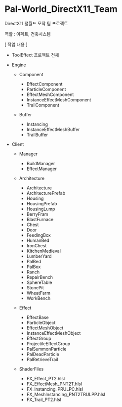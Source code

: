 # Pal-World_DirectX11_Team
 
DirectX11 팰월드 모작 팀 프로젝트

역할 : 이펙트, 건축시스템

[ 작업 내용 ]

- ToolEffect 프로젝트 전체

- Engine
   - Component
      - EffectComponent
      - ParticleComponent
      - EffectMeshComponent
      - InstanceEffectMeshComponent
      - TrailComponent
 
   - Buffer
      - Instancing
      - InstanceEffectMeshBuffer
      - TrailBuffer

- Client
   - Manager
      - BuildManager
      - EffectManager
 
   - Architecture
      - Architecture
      - ArchitecturePrefab
      - Housing
      - HousingPrefab
      - HousingLump
      - BerryFram
      - BlastFurnace
      - Chest
      - Door
      - FeedingBox
      - HumanBed
      - IronChest
      - KitchenMedieval
      - LumberYard
      - PalBed
      - PalBox
      - Ranch
      - RepairBench
      - SphereTable
      - StonePit
      - WheatFarm
      - WorkBench
  
   - Effect
      - EffectBase
      - ParticleObject
      - EffectMeshObject
      - InstanceEffectMeshObject
      - EffectGroup
      - ProjectileEffectGroup
      - PalSummonParticle
      - PalDeadParticle
      - PalRetrieveTrail
   
   - ShaderFiles
      - FX_Effect_PT2.hlsl
      - FX_EffectMesh_PNT2T.hlsl
      - FX_Instancing_PRULPC.hlsl
      - FX_MeshInstancing_PNT2TRULPP.hlsl
      - FX_Trail_PT2.hlsl
